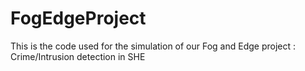 # FogEdgeProject
This is the code used for the simulation of our Fog and Edge project : Crime/Intrusion detection in SHE
